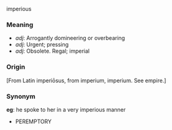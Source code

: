 imperious
### Meaning
+ _adj_: Arrogantly domineering or overbearing
+ _adj_: Urgent; pressing
+ _adj_: Obsolete. Regal; imperial

### Origin

[From Latin imperiōsus, from imperium, imperium. See empire.]

### Synonym

__eg__: he spoke to her in a very imperious manner

+ PEREMPTORY


